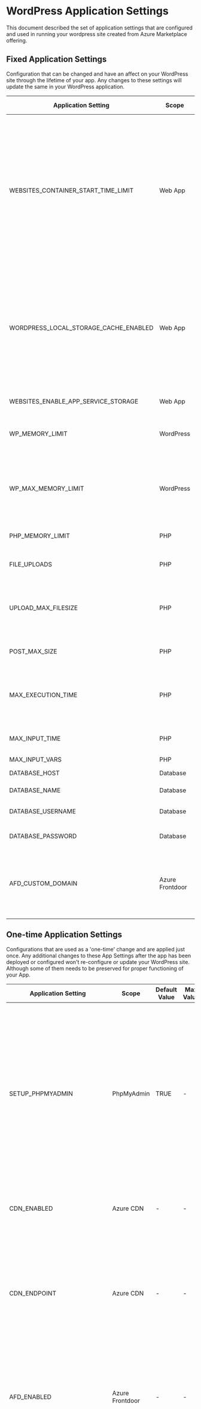# WordPress Application Settings

This document described the set of application settings that are configured and used in running your wordpress site created from Azure Marketplace offering.

## Fixed Application Settings

Configuration that can be changed and have an affect  on your WordPress site through the lifetime of your app. Any changes to these settings will update the same in your WordPress application.

| Application Setting  | Scope | Default Value | Max Value  | Description                      |
|----------------------|-------------|---------------|-------------|---------------------------|
|WEBSITES_CONTAINER_START_TIME_LIMIT| Web App| 900| -| The amount of time the platform will wait (for the site to come up) before it restarts your container. WP installation takes around 5-10 mins after the AppService is deployed. By default, timeout limit for Linux AppService is 240 seconds. So, overriding this value to 900 seconds for WordPress deployments to avoid container restarts during the setup process. This is a required setting, and it is recommended to not change this value.|
|WORDPRESS_LOCAL_STORAGE_CACHE_ENABLED| Web App| -| -| Enables high performance for WordPress by serving the content from local storage rather than from remote storage. This only works with single instance of App Service and scaling out is not possible when it is enabled. We highly recommended to set this to TRUE and in case if you need more compute power, you can always try scaling up. |
|WEBSITES_ENABLE_APP_SERVICE_STORAGE| Web App| TRUE| -| When set to TRUE, file contents are preserved during restarts.|
|WP_MEMORY_LIMIT| WordPress| 128M| 512M| Frontend or general wordpress PHP memory limit (per script). Can't be more than PHP_MEMORY_LIMIT|
|WP_MAX_MEMORY_LIMIT| WordPress| 256M| 512M| Admin dashboard PHP memory limit (per script). Generally Admin dashboard/ backend scripts takes lot of memory compared to frontend scripts. Can't be more than PHP_MEMORY_LIMIT.|
|PHP_MEMORY_LIMIT| PHP| 512M| 512M| Memory limits for general PHP script. It can only be decreased.|
|FILE_UPLOADS| PHP| On| -| Can be either On or Off. Note that values are case sensitive. Enables or disables file uploads.|
|UPLOAD_MAX_FILESIZE| PHP| 50M| 256M| Max file upload size limit. Can be increased up to 256M. This value is limited on the upper side by the value of POST_MAX_SIZE variable.|
|POST_MAX_SIZE| PHP| 128M| 256M| Can be increased up to 256M. Generally should be more than UPLOAD_MAX_FILESIZE.|
|MAX_EXECUTION_TIME| PHP| 120| 120| Can only be decreased. Please break down the scripts if it is taking more than 120 seconds. Added to avoid bad scripts from slowing the system.|
|MAX_INPUT_TIME| PHP| 120| 120| Max time limit for parsing the input requests. Can only be decreased.|
|MAX_INPUT_VARS| PHP| 10000| 10000| -|
|DATABASE_HOST| Database| -| -| Database host used to connect to WordPress.|
|DATABASE_NAME| Database| -| -| Database name used to connect to WordPress.|
|DATABASE_USERNAME| Database| -| -| Database username used to connect to WordPress.|
|DATABASE_PASSWORD| Database| -| -| Database password used to connect to WordPress.|
|AFD_CUSTOM_DOMAIN| Azure Frontdoor| -| -| This is used when Azure Frontdoor is configured with a custom domain, and the new domain needs to be configured in WordPress App too. AFD_ENABLED flag has to be set to true for this to be configured.|

## One-time Application Settings

Configurations that are used as a 'one-time' change and are applied just once. Any additional changes to these App Settings after the app has been deployed or configured won't re-configure or update your WordPress site. Although some of them needs to be preserved for proper functioning of your App.

| Application Setting  | Scope        | Default Value | Max Value  | Description                      |
|----------------------|-------------------|---------------|-------------|----------------------------------|
|SETUP_PHPMYADMIN| PhpMyAdmin| TRUE| -| Setups PhpMyAdmin dashboard and can be accessed from /phpmyadmin on your site. Only used once during the installation process. It is recommended to not change this once the WordPress installation is complete as it will change the Nginx routing rules. **Needs to be preserved for proper functioning of the App.**|
|CDN_ENABLED| Azure CDN| -| -| Enables and configures CDN during installation time if the flag is set to true. |
|CDN_ENDPOINT| Azure CDN| -| -| The CDN endpoint is configured in the WordPress during installation time. CDN takes around 15 minutes to come up and get configured. CDN_ENABLED flag has to be set to true for this to be configured.|
|AFD_ENABLED| Azure Frontdoor| -| -| Enables and configures AFD during installation time if the flag is set to true. **Needs to be preserved for proper functioning of the App.** |
|AFD_ENDPOINT| Azure Frontdoor| -| -| The AFD endpoint is configured in the WordPress during installation time. AFD_ENABLED flag has to be set to true for this to be configured. **Needs to be preserved for proper functioning of the App.** |
|BLOB_STORAGE_ENABLED| Azure Blob Storage| -| -| Enables and configures blob during installation time if the flag is set to true.|
|STORAGE_ACCOUNT_NAME| Azure Blob Storage| -| -|
|BLOB_CONTAINER_NAME| Azure Blob Storage| -| -|
|STORAGE_ACCOUNT_KEY| Azure Blob Storage| -| -|
|WORDPRESS_ADMIN_EMAIL| WordPress Setup| -| -|
|WORDPRESS_ADMIN_USER| WordPress Setup| -| -|
|WORDPRESS_ADMIN_PASSWORD| WordPress Setup| -| -|
|WORDPRESS_TITLE| WordPress Setup| -| -|
|WORDPRESS_LOCALE_CODE| WordPress Setup| en_US| -| WordPress localization code for site language.|

## Configuring Application Settings

Go to the Azure Portal and navigate to your **App Service -> Configuration**. Update the required **Application Settings** and save it. This will restart your app and the new changes will get reflected.

![Application Settings](./media/wordpress_database_application_settings.png)
